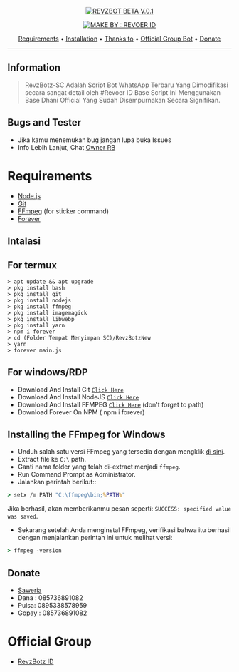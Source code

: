 
</p>
<p align="center">
<a href="#"><img title="REVZBOT BETA V.0.1" src="https://img.shields.io/badge/REVZBOT BETA V.0.1-green?colorA=%23ff0000&colorB=%23017e40&style=for-the-badge"></a>
</p>
<p align="center">
<a href="https://github.com/RamdaniOfficial/v17"><img title="MAKE BY : REVOER ID" src="https://img.shields.io/badge/OWNER-REVZ GANZ-red.svg?style=for-the-badge&logo=github"></a>
</p>

<p align="center">
  <a href="https://github.com/Ramdaniofficial/v17#requirements">Requirements</a> •
  <a href="https://github.com/Ramdaniofficial/v17#instalasi">Installation</a> •
  <a href="https://github.com/Ramdaniofficial/v17#thanks-to">Thanks to</a> •
  <a href="https://github.com/Ramdaniofficial/v17#Official-Group"> Official Group Bot</a> •
  <a href="https://github.com/Ramdaniofficial/v17#donate">Donate</a>
</p>
</div>


---

## Information
> RevzBotz-SC Adalah Script Bot WhatsApp Terbaru Yang Dimodifikasi secara sangat detail oleh #Revoer ID
> Base Script Ini Menggunakan Base Dhani Official Yang Sudah Disempurnakan Secara Signifikan.

## Bugs and Tester
* Jika kamu menemukan bug jangan lupa buka Issues
* Info Lebih Lanjut, Chat [Owner RB](https://wa.me/6285736891082)

# Requirements
* [Node.js](https://nodejs.org/en/)
* [Git](https://git-scm.com/downloads)
* [FFmpeg](https://github.com/BtbN/FFmpeg-Builds/releases/download/autobuild-2020-12-08-13-03/ffmpeg-n4.3.1-26-gca55240b8c-win64-gpl-4.3.zip) (for sticker command)
* [Forever](https://www.npmjs.com/package/forever)

## Intalasi
## For termux

```
> apt update && apt upgrade
> pkg install bash
> pkg install git
> pkg install nodejs
> pkg install ffmpeg
> pkg install imagemagick
> pkg install libwebp
> pkg install yarn
> npm i forever
> cd (Folder Tempat Menyimpan SC)/RevzBotzNew
> yarn
> forever main.js
```


## For windows/RDP

* Download And Install Git [`Click Here`](https://git-scm.com/downloads)
* Download And Install NodeJS [`Click Here`](https://nodejs.org/en/download)
* Download And Install FFMPEG [`Click Here`](https://ffmpeg.org/download.html) (don't forget to path)
* Download Forever On NPM ( npm i forever) 


## Installing the FFmpeg for Windows
* Unduh salah satu versi FFmpeg yang tersedia dengan mengklik [di sini](https://www.gyan.dev/ffmpeg/builds/).
* Extract file ke `C:\` path.
* Ganti nama folder yang telah di-extract menjadi `ffmpeg`.
* Run Command Prompt as Administrator.
* Jalankan perintah berikut::
```cmd
> setx /m PATH "C:\ffmpeg\bin;%PATH%"
```
Jika berhasil, akan memberikanmu pesan seperti: `SUCCESS: specified value was saved`.
* Sekarang setelah Anda menginstal FFmpeg, verifikasi bahwa itu berhasil dengan menjalankan perintah ini untuk melihat versi:
```cmd
> ffmpeg -version
```

## Donate
- [Saweria](https://saweria.co/revoergmg)
- Dana : 085736891082
- Pulsa: 0895338578959
- Gopay : 085736891082

# Official Group
- [RevzBotz ID](https://chat.whatsapp.com/C7yrGQlVcQD5o5l6tD51gY)

